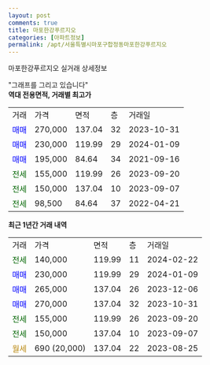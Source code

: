```yaml
---
layout: post
comments: true
title: 마포한강푸르지오
categories: [아파트정보]
permalink: /apt/서울특별시마포구합정동마포한강푸르지오
---
```


마포한강푸르지오 실거래 상세정보

<script type="text/javascript">
  google.charts.load('current', {'packages':['line', 'corechart']});
  google.charts.setOnLoadCallback(drawChart);

  function drawChart() {
    var data = new google.visualization.DataTable();
    data.addColumn('date', '거래일');
    data.addColumn('number', "매매");
    data.addColumn('number', "전세");
    data.addColumn('number', "전매");

    data.addRows([[new Date(Date.parse("2024-02-22")), null, 140000, null], [new Date(Date.parse("2024-01-09")), 230000, null, null], [new Date(Date.parse("2023-12-06")), 265000, null, null], [new Date(Date.parse("2023-10-31")), 270000, null, null], [new Date(Date.parse("2023-09-20")), null, 155000, null], [new Date(Date.parse("2023-09-07")), null, 150000, null], [new Date(Date.parse("2023-08-25")), null, null, null]]);

    var options = {
      hAxis: {
        format: 'yyyy/MM/dd'
      },    
      lineWidth: 0,
      pointsVisible: true,    
      title: '최근 1년간 유형별 실거래가 분포',
      legend: { position: 'bottom' }
    };

    var formatter = new google.visualization.NumberFormat({pattern:'###,###'} );
    formatter.format(data, 1);
    formatter.format(data, 2);
    
    setTimeout(function() {
        var chart = new google.visualization.LineChart(document.getElementById('columnchart_material'));
        chart.draw(data, (options));
        document.getElementById('loading').style.display = 'none';
    }, 200);
  }
</script>


<div id="loading" style="z-index:20; display: block; margin-left: 0px">"그래프를 그리고 있습니다"</div>
<div id="columnchart_material" style="width: 95%; margin-left: 0px; display: block"></div>
<!-- contents start -->
<b>역대 전용면적, 거래별 최고가</b>
<table class="sortable">
    <tr>
      <td>거래</td>
      <td>가격</td>
      <td>면적</td>
      <td>층</td>
      <td>거래일</td>
    </tr>
        <tr>
          <td><a style="color: blue">매매</a></td>
          <td>270,000</td>
          <td>137.04</td>
          <td>32</td>
          <td>2023-10-31</td>
        </tr>            <tr>
          <td><a style="color: blue">매매</a></td>
          <td>230,000</td>
          <td>119.99</td>
          <td>29</td>
          <td>2024-01-09</td>
        </tr>            <tr>
          <td><a style="color: blue">매매</a></td>
          <td>195,000</td>
          <td>84.64</td>
          <td>34</td>
          <td>2021-09-16</td>
        </tr>        
        <tr>
              <td><a style="color: darkgreen">전세</a></td>
              <td>155,000</td>
              <td>119.99</td>
              <td>26</td>
              <td>2023-09-20</td>
            </tr>            <tr>
              <td><a style="color: darkgreen">전세</a></td>
              <td>150,000</td>
              <td>137.04</td>
              <td>10</td>
              <td>2023-09-07</td>
            </tr>            <tr>
              <td><a style="color: darkgreen">전세</a></td>
              <td>98,500</td>
              <td>84.64</td>
              <td>37</td>
              <td>2022-04-21</td>
            </tr>        
    
</table>

<b>최근 1년간 거래 내역</b>

<table class="sortable">
    <tr>
      <td>거래</td>
      <td>가격</td>
      <td>면적</td>
      <td>층</td>
      <td>거래일</td>
    </tr>
    <tr>
      <td><a style="color: darkgreen">전세</a></td>
      <td>140,000</td>
      <td>119.99</td>
      <td>11</td>
      <td>2024-02-22</td>
    </tr>          <tr>
      <td><a style="color: blue">매매</a></td>
      <td>230,000</td>
      <td>119.99</td>
      <td>29</td>
      <td>2024-01-09</td>
    </tr>          <tr>
      <td><a style="color: blue">매매</a></td>
      <td>265,000</td>
      <td>137.04</td>
      <td>26</td>
      <td>2023-12-06</td>
    </tr>          <tr>
      <td><a style="color: blue">매매</a></td>
      <td>270,000</td>
      <td>137.04</td>
      <td>32</td>
      <td>2023-10-31</td>
    </tr>          <tr>
      <td><a style="color: darkgreen">전세</a></td>
      <td>155,000</td>
      <td>119.99</td>
      <td>26</td>
      <td>2023-09-20</td>
    </tr>          <tr>
      <td><a style="color: darkgreen">전세</a></td>
      <td>150,000</td>
      <td>137.04</td>
      <td>10</td>
      <td>2023-09-07</td>
    </tr>          <tr>
      <td><a style="color: darkgoldenrod">월세</a></td>
      <td>690 (20,000)</td>
      <td>137.04</td>
      <td>22</td>
      <td>2023-08-25</td>
    </tr>      </table>
<!-- contents end -->    

